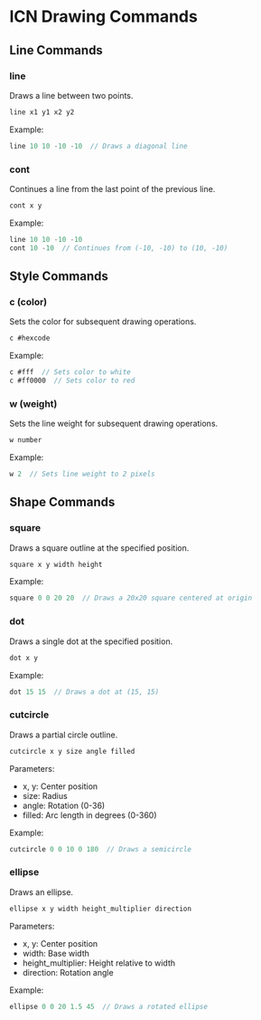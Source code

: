 # ICN Drawing Commands

## Line Commands

### line
Draws a line between two points.
```javascript
line x1 y1 x2 y2
```
Example:
```javascript
line 10 10 -10 -10  // Draws a diagonal line
```

### cont
Continues a line from the last point of the previous line.
```javascript
cont x y
```
Example:
```javascript
line 10 10 -10 -10
cont 10 -10  // Continues from (-10, -10) to (10, -10)
```

## Style Commands

### c (color)
Sets the color for subsequent drawing operations.
```javascript
c #hexcode
```
Example:
```javascript
c #fff  // Sets color to white
c #ff0000  // Sets color to red
```

### w (weight)
Sets the line weight for subsequent drawing operations.
```javascript
w number
```
Example:
```javascript
w 2  // Sets line weight to 2 pixels
```

## Shape Commands

### square
Draws a square outline at the specified position.
```javascript
square x y width height
```
Example:
```javascript
square 0 0 20 20  // Draws a 20x20 square centered at origin
```

### dot
Draws a single dot at the specified position.
```javascript
dot x y
```
Example:
```javascript
dot 15 15  // Draws a dot at (15, 15)
```

### cutcircle
Draws a partial circle outline.
```javascript
cutcircle x y size angle filled
```
Parameters:
- x, y: Center position
- size: Radius
- angle: Rotation (0-36)
- filled: Arc length in degrees (0-360)

Example:
```javascript
cutcircle 0 0 10 0 180  // Draws a semicircle
```

### ellipse
Draws an ellipse.
```javascript
ellipse x y width height_multiplier direction
```
Parameters:
- x, y: Center position
- width: Base width
- height_multiplier: Height relative to width
- direction: Rotation angle

Example:
```javascript
ellipse 0 0 20 1.5 45  // Draws a rotated ellipse
``` 